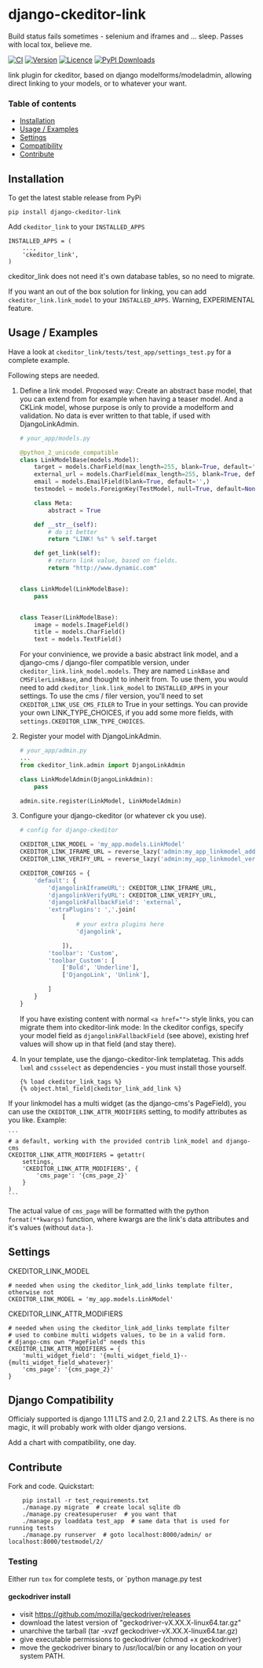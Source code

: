 # django-ckeditor-link

Build status fails sometimes - selenium and iframes and ... sleep. Passes with local tox, believe me.

[![CI](https://img.shields.io/github/workflow/status/bnzk/django-ckeditor-link/CI.svg?style=flat-square&logo=github "CI")](https://github.com/bnzk/django-ckeditor-link/actions/workflows/ci.yml)
[![Version](https://img.shields.io/pypi/v/django-ckeditor-link.svg?style=flat-square "Version")](https://pypi.python.org/pypi/django-ckeditor-link/)
[![Licence](https://img.shields.io/github/license/bnzk/django-ckeditor-link.svg?style=flat-square "Licence")](https://pypi.python.org/pypi/django-ckeditor-link/)
[![PyPI Downloads](https://img.shields.io/pypi/dm/djangocms-misc?style=flat-square "PyPi Downloads")](https://pypistats.org/packages/django-ckeditor-link)

link plugin for ckeditor, based on django modelforms/modeladmin, allowing direct linking to your models, or to whatever your want.

### Table of contents

- [Installation](#installation)
- [Usage / Examples](#usage--examples)
- [Settings](#settings)
- [Compatibility](#django-compatibility)
- [Contribute](#contribute)


## Installation

To get the latest stable release from PyPi

    pip install django-ckeditor-link

Add `ckeditor_link` to your `INSTALLED_APPS`

    INSTALLED_APPS = (
        ...,
        'ckeditor_link',
    )

ckeditor_link does not need it's own database tables, so no need to migrate.

If you want an out of the box solution for linking, you can add `ckeditor_link.link_model` to your
`INSTALLED_APPS`. Warning, EXPERIMENTAL feature.


## Usage / Examples

Have a look at `ckeditor_link/tests/test_app/settings_test.py` for a complete example.

Following steps are needed.

1. Define a link model. Proposed way: Create an abstract base model, that you can extend from for example when
having a teaser model. And a CKLink model, whose purpose is only to provide a modelform and validation. No data is
ever written to that table, if used with DjangoLinkAdmin.

    ```python
    # your_app/models.py

    @python_2_unicode_compatible
    class LinkModelBase(models.Model):
        target = models.CharField(max_length=255, blank=True, default='', )
        external_url = models.CharField(max_length=255, blank=True, default='',)
        email = models.EmailField(blank=True, default='',)
        testmodel = models.ForeignKey(TestModel, null=True, default=None, blank=True)

        class Meta:
            abstract = True

        def __str__(self):
            # do it better
            return "LINK! %s" % self.target

        def get_link(self):
            # return link value, based on fields.
            return "http://www.dynamic.com"


    class LinkModel(LinkModelBase):
        pass


    class Teaser(LinkModelBase):
        image = models.ImageField()
        title = models.CharField()
        text = models.TextField()
    ```

    For your convinience, we provide a basic abstract link model, and a django-cms / django-filer compatible version, under
    `ckeditor_link.link_model.models`. They are named `LinkBase` and `CMSFilerLinkBase`, and thought to inherit from. To use them, you would need
    to add `ckeditor_link.link_model` to `INSTALLED_APPS` in your settings. To use the cms / filer version, you'll need to set `CKEDITOR_LINK_USE_CMS_FILER` to True in your settings.
    You can provide your own LINK_TYPE_CHOICES, if you add some more fields, with `settings.CKEDITOR_LINK_TYPE_CHOICES`.


2. Register your model with DjangoLinkAdmin.

    ```python
    # your_app/admin.py
    ...
    from ckeditor_link.admin import DjangoLinkAdmin

    class LinkModelAdmin(DjangoLinkAdmin):
        pass

    admin.site.register(LinkModel, LinkModelAdmin)
    ```


3. Configure your django-ckeditor (or whatever ck you use).

    ```python
    # config for django-ckeditor

    CKEDITOR_LINK_MODEL = 'my_app.models.LinkModel'
    CKEDITOR_LINK_IFRAME_URL = reverse_lazy('admin:my_app_linkmodel_add')
    CKEDITOR_LINK_VERIFY_URL = reverse_lazy('admin:my_app_linkmodel_verify')

    CKEDITOR_CONFIGS = {
        'default': {
            'djangolinkIframeURL': CKEDITOR_LINK_IFRAME_URL,
            'djangolinkVerifyURL': CKEDITOR_LINK_VERIFY_URL,
            'djangolinkFallbackField': 'external',
            'extraPlugins': ','.join(
                [
                    # your extra plugins here
                    'djangolink',

                ]),
            'toolbar': 'Custom',
            'toolbar_Custom': [
                ['Bold', 'Underline'],
                ['DjangoLink', 'Unlink'],

            ]
        }
    }
    ```

    If you have existing content with normal `<a href="">` style links, you can migrate them into ckeditor-link mode:
    In the ckeditor configs, specify your model field as `djangolinkFallbackField` (see above), existing href values will
    show up in that field (and stay there).


4. In your template, use the django-ckeditor-link templatetag. This adds `lxml` and `cssselect` as dependencies - you
must install those yourself.

    ```django
    {% load ckeditor_link_tags %}
    {% object.html_field|ckeditor_link_add_link %}
    ```
    
If your linkmodel has a multi widget (as the django-cms's PageField), you can use the 
`CKEDITOR_LINK_ATTR_MODIFIERS` setting, to modify attributes as you like. Example: 

    ```
    # a default, working with the provided contrib link_model and django-cms
    CKEDITOR_LINK_ATTR_MODIFIERS = getattr(
        settings,
        'CKEDITOR_LINK_ATTR_MODIFIERS', {
            'cms_page': '{cms_page_2}'
        }
    )
    ```
    
The actual value of `cms_page` will be formatted with the  python `format(**kwargs)` function, where kwargs are the link's
data attributes and it's values (without `data-`).


## Settings

CKEDITOR_LINK_MODEL

    # needed when using the ckeditor_link_add_links template filter, otherwise not
    CKEDITOR_LINK_MODEL = 'my_app.models.LinkModel'

CKEDITOR_LINK_ATTR_MODIFIERS

    # needed when using the ckeditor_link_add_links template filter
    # used to combine multi widgets values, to be in a valid form. 
    # django-cms own "PageField" needs this
    CKEDITOR_LINK_ATTR_MODIFIERS = {
        'multi_widget_field': '{multi_widget_field_1}--{multi_widget_field_whatever}'
        'cms_page': '{cms_page_2}'
    }


## Django Compatibility

Officialy supported is django 1.11 LTS and 2.0, 2.1 and 2.2 LTS.  As there is no magic, it will probably work with older django versions.

Add a chart with compatibility, one day.

## Contribute

Fork and code. Quickstart:

```shell
    pip install -r test_requirements.txt
    ./manage.py migrate  # create local sqlite db
    ./manage.py createsuperuser  # you want that
    ./manage.py loaddata test_app  # same data that is used for running tests
    ./manage.py runserver  # goto localhost:8000/admin/ or localhost:8000/testmodel/2/
```

### Testing

Either run `tox` for complete tests, or `python manage.py test


#### geckodriver install

- visit https://github.com/mozilla/geckodriver/releases
- download the latest version of "geckodriver-vX.XX.X-linux64.tar.gz"
- unarchive the tarball (tar -xvzf geckodriver-vX.XX.X-linux64.tar.gz)
- give executable permissions to geckodriver (chmod +x geckodriver)
- move the geckodriver binary to /usr/local/bin or any location on your system PATH.
